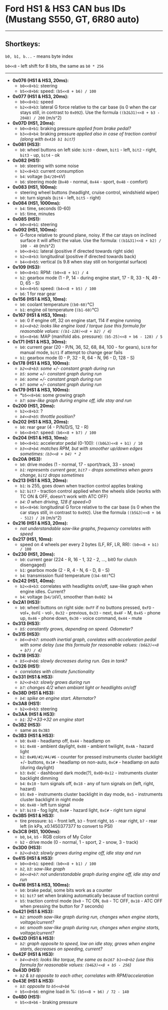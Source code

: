 # Ford HS1 & HS3 CAN bus IDs (Mustang S550, GT, 6R80 auto)
---
## Shortkeys:

`b0, b1, b...` - means byte index

`b0<<8` - left shift for 8 bits, the same as `b0 * 256`

---

+ **0x076 (HS1 & HS3, 20ms):**
	* `b0<<8+b1`: steering
	* `b5<<8+b6`: speed: `(b5<<8 + b6) / 100`
+ **0x077 (HS1 & HS3, 20ms):**
	* `b0<<8+b1`: speed
	* `b2<<8+b3`: lateral G force relative to the car base (is 0 when the car stays still, in contrast to `0x092`). Use the formula `((b2&31)<<8 + b3 - 2048) / 200` (m/s^2)
+ **0x07D (HS1, 20ms):**
	* `b0<<8+b1`: braking pressure *applied from brake pedal?*
	* `b3<<8+b4`: braking pressure *applied also in case of traction control (along with `0x416 b1 bit7`)*
+ **0x081 (HS3):**
	* `b0`: wheel buttons on left side: `bit0` - down, `bit1` - left, `bit2` - right, `bit3` - up, `bit4` - ok
+ **0x082 (HS1):**
	* `b0`: steering with some noise
	* `b2<<8+b3`: current consumption
	* `b4`: voltage (`b4/20+6`V)
	* `b6`: steering mode (`0x40` - normal, `0x44` - sport, `0x48` - comfort)
+ **0x083 (HS1, 100ms):**
  	* steering wheel buttons (headlight, cruise control, windshield wiper)
	* `b0`: turn signals (`bit4` - left, `bit5` - right)
+ **0x084 (HS1, 1000ms):**
	* `b4`: time, seconds (0-60)
	* `b5`: time, minutes
+ **0x085 (HS1):**
	* `b0<<8+b1`: steering
+ **0x092 (HS1, 100ms):**
	* G-force relative to ground plane, noisy. If the car stays on inclined surface it will affect the value. Use the formula: `((b1&31)<<8 + b2) / 100 - 40` (m/s^2)
  	* `b0<<8+b1`: lateral (positive if directed towards right side) 
	* `b2<<8+b3`: longitudinal (positive if directed towards back)
	* `b4<<8+b5`: vertical (is 9.8 when stay still on horigontal surface)
+ **0x109 (HS3):**
	* `b0<<8+b1`: RPM: `(b0<<8 + b1) / 4`
	* `b2`: gearbox mode (1 - P, 14 - during engine start, 17 - R, 33 - N, 49 - D, 65 - S)
	* `b4<<8+b5`: speed: `(b4<<8 + b5) / 100`
	* `b6`: 1 for rear gear
+ **0x156 (HS1 & HS3, 10ms):**
	* `b0`: coolant temperature (`(b0-60)`°C)
	* `b1`: engine oil temperature (`(b1-60)`°C)
+ **0x167 (HS1 & HS3, 10ms):**
	* `b0`: 0 if engine off, 32 on engine start, 114 if engine running
	* *`b1<<8+b2`: looks like engine load / torque (use this formula for reasonable values: `((b1-128)<<8 + b2) / 4`)*
	* `b5<<8+b6`: MAP (manifold abs. pressure): `(b5-25)<<8 + b6 - 128) / 5`
+ **0x171 (HS1 & HS3, 30ms):**
	* `b0`: current gear (20 - P/N, 36, 52, 68, 84, 100 - for gears), `bit0` for manual mode, `bit1` if attempt to change gear fails
	* `b1`: gearbox mode (0 - P, 32 - R, 64 - N, 96 - D, 128 - S)
+ **0x178 (HS1 & HS3, 100ms):**
	* *`b2<<8+b3`: some +/- constant graph during run*
	* *`b5`: some +/- constant graph during run*
	* *`b6`: some +/- constant graph during run*
	* *`b7`: some +/- constant graph during run*
+ **0x179 (HS1 & HS3, 100ms):**
	* *`b5<<8+b6`: some growing graph
	* *`b7`: saw-like graph during engine off, idle stay and run*
+ **0x200 (HS1, 20ms):**
	* `b2<<8+b3`: ?
	* *`b4<<8+b5`: throttle position?*
+ **0x202 (HS1 & HS3, 20ms):**
	* `b0`: rear gear (4 - P/N/D/S, 12 - R)
	* `b6<<8+b7`: speed: `(b6<<8 + b7) / 100`
+ **0x204 (HS1 & HS3, 10ms):**
	* `b0<<8+b1`: accelerator pedal (0-100): `((b0&3)<<8 + b1) / 10`
	* *`b3<<8+b4`: matches RPM, but with smoother up/down edges sometimes: `(b3<<8 + b4) * 2`*
+ **0x20A (HS3):**
	* `b0`: drive modes (1 - normal, 17 - sport/track, 33 - snow)
	* *`b1`: represents current gear, `bit7` - drops sometimes when gears change, `bit2` drops sometimes*
+ **0x213 (HS1 & HS3, 20ms):**
  	* `b1`: is 255, goes down when traction control applies braking
  	* `b2`: `bit7` - traction control applied when the wheels slide (works with TC ON & OFF, doesn't work with ATC OFF)
	* *`b4`: 0 when driving, 128 if speed=0*
	* `b5<<8+b6`: longitudinal G force relative to the car base (is 0 when the car stays still, in contrast to `0x092`). Use the formula `((b5&3)<<8 + b6 - 512) / 28` (m/s^2)
+ **0x216 (HS1 & HS3, 20ms):**
	* *not understandable saw-like graphs, frequency correlates with speed*
+ **0x217 (HS1, 10ms):**
	* speed on 4 wheels per every 2 bytes (LF, RF, LR, RR): `(b0<<8 + b1) / 100`
+ **0x230 (HS1, 20ms):**
	* `b0`: current gear (224 - R, 16 - 1, 32 - 2, ..., bit0 for clutch disengaged)
	* `b1`: gearbox mode (2 - R, 4 - N, 6 - D, 8 - S)
 	* `b4`: transmission fluid temperature (`(b4-60)`°C)
+ **0x242 (HS1, 40ms):**
	* `b2<<8+b3`: correlates with headlights on/off, saw-like graph when engine idles. Current?
 	* `b4`: voltage (`b4/16`V), smoother than `0x082 b4`
+ **0x2A1 (HS3):**
	* `b0`: wheel buttons on right side: `0xFF` if no buttons pressed, `0xFD` - vol+, `0xFE` - vol-, `0x32` - previous, `0x33` - next, `0x4F` - M, `0x45` - phone up, `0x46` - phone down, `0x30` - voice command, `0x44` - mute
+ **0x313 (HS3):**
	* *`b5`: constantly grows, depending on speed. Odometer?*
+ **0x315 (HS3):**
	* *`b6<<8+b7`: smooth inertial graph, corelates with acceleration pedal with some delay (use this formula for reasonable values: `(b6&3)<<8 + b7) / 4`)*
+ **0x318 (HS3):**
	* *`b5<<8+b6`: slowly decreases during run. Gas in tank?*
+ **0x326 (HS1):** 
	* *correlates with climate functionality*
+ **0x331 (HS1 & HS3):**
	* *`b2<<8+b3`: slowly grows during run*
	* *`b7`: changes 4/2 when ambiant light or headlights on/off*
+ **0x38D (HS1 & HS3):**
	* *`b4`: spike on engine start. Alternator?*
+ **0x3A8 (HS1):**
	* `b2<<8+b3`: steering
+ **0x3AA (HS1 & HS3):**
	* *`b1`: 32->33->32 on engine start*
+ **0x3B2 (HS3):**
	* same as `0x3B3`
+ **0x3B3 (HS1 & HS3):**
	* `b0`: `0x40` - headlamp off, `0x44` - headlamp on
	* `b1`: `0x48` - ambient daylight, `0x88` - ambient twilight, `0x4A` - hazard light
	* `b2`: `0x#0/#2/#4/#6` - counter for pressed instruments cluster backlight +/- buttons, `0x1#` - headlamp on non-auto, `0xC#` - headlamp on auto (during daylight)
	* `b3`: `0x0C` - dashboard dark mode(?), `0x0D`-`0x12` - instruments cluster backlight dimming
	* `b4`: `0x10` - turn signals off, `0x18` - any of turn signals on (left, right, hazard)
	* `b5`: `0x0` - instruments cluster backlight in day mode, `0x5` - instruments cluster backlight in night mode
	* `b6`: `0x40` - left turn signal
	* `b7`: `bit0` - fog light, `0x8#` - hazard light, `0xC#` - right turn signal
+ **0x3B5 (HS1 & HS3):**
	* tire pressure: `b1` - front left, `b3` - front right, `b5` - rear right, `b7` - rear left (in kPa, x0.1450377377 to convert to PSI) 
+ **0x3C8 (HS1, 1000ms):**
	* `b0`, `b4`, `b5` - RGB colors of My Color
	* `b2` - drive mode (0 - normal, 1 - sport, 2 - snow, 3 - track)
+ **0x3D0 (HS3):**
	* *`b2<<8+b3`: slowly grows during engine off, idle stay and run*
+ **0x415 (HS1 & HS3):**
	* `b0<<8+b1`: speed: `(b0<<8 + b1) / 100`
	* *`b2`, `b3`: saw-like graph* 
	* *`b6<<8+b7`: not understandable graph during engine off, idle stay and run*
+ **0x416 (HS1 & HS3, 100ms):**
	* `b0`: brake pedal, some bits work as a counter
	* `b1`: `bit7` set when braking automatically because of traction control
	* `b5`: traction control mode (`0x0` - TC ON, `0x8` - TC OFF, `0x18` - ATC OFF when pressing the button for 7 seconds)
+ **0x421 (HS1 & HS3):**
	* *`b2`: smooth saw-like graph during run, changes when engine starts, voltage/current?*
	* *`b6`: smooth saw-like graph during run, changes when engine starts, voltage/current?*
+ **0x42D (HS1 & HS3):**
	* *`b2`: graph opposite to speed, low on idle stay, grows when engine starts, decreases on speeding, current?*
+ **0x42F (HS1 & HS3):**
	* *`b4<<8+b5`: looks like torque, the same as `0x167 b1<<8+b2` (use this formula for reasonable values: `(b4&3)<<8 + b5 - 256`)*
+ **0x43D (HS1):**
	* *`b2` & `b3` opposite to each other, correlates with RPM/acceleration*
+ **0x43E (HS1 & HS3):**
	* *`b3`: opposite to `b5<<8+b6`*
	* `b5<<8+b6`: engine load in %: `(b5<<8 + b6) / 72 - 140`
+ **0x4B0 (HS1):**
	* `b5<<8+b6` - braking pressure
